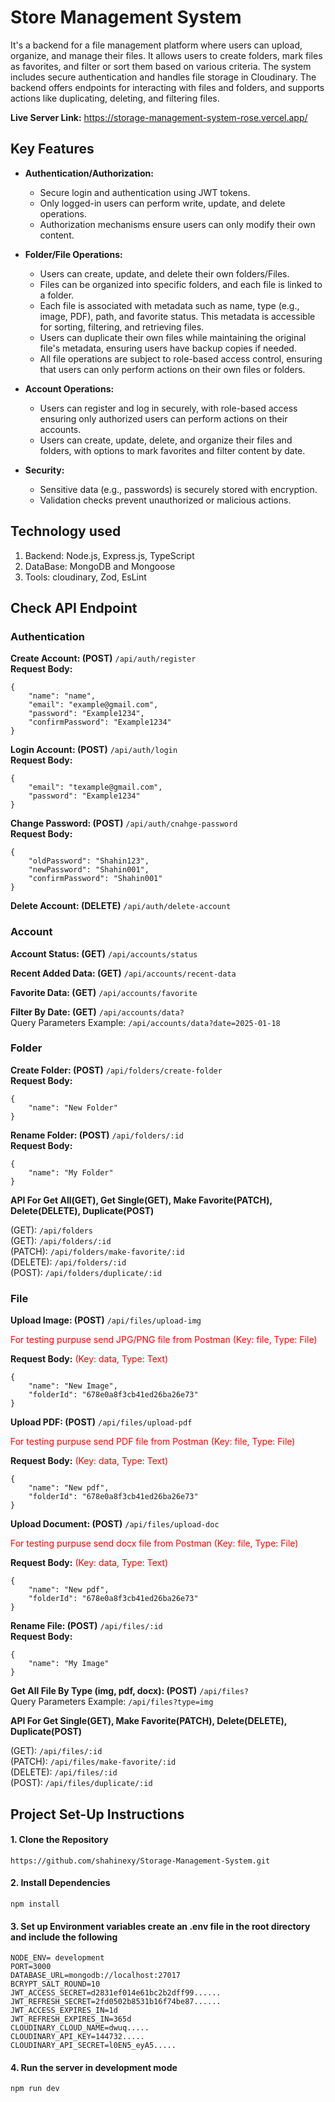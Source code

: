 # Store Management System

It's a backend for a file management platform where users can upload, organize, and manage their files. It allows users to create folders, mark files as favorites, and filter or sort them based on various criteria. The system includes secure authentication and handles file storage in Cloudinary. The backend offers endpoints for interacting with files and folders, and supports actions like duplicating, deleting, and filtering files.

**Live Server Link:** https://storage-management-system-rose.vercel.app/

## Key Features

- **Authentication/Authorization:**

  - Secure login and authentication using JWT tokens.
  - Only logged-in users can perform write, update, and delete operations.
  - Authorization mechanisms ensure users can only modify their own content.

- **Folder/File Operations:**

  - Users can create, update, and delete their own folders/Files.
  - Files can be organized into specific folders, and each file is linked to a folder.
  - Each file is associated with metadata such as name, type (e.g., image, PDF), path, and favorite status. This metadata is accessible for sorting, filtering, and retrieving files.
  - Users can duplicate their own files while maintaining the original file's metadata, ensuring users have backup copies if needed.
  - All file operations are subject to role-based access control, ensuring that users can only perform actions on their own files or folders.

- **Account Operations:**

  - Users can register and log in securely, with role-based access ensuring only authorized users can perform actions on their accounts.
  - Users can create, update, delete, and organize their files and folders, with options to mark favorites and filter content by date.

- **Security:**
  - Sensitive data (e.g., passwords) is securely stored with encryption.
  - Validation checks prevent unauthorized or malicious actions.

## Technology used

1.  Backend: Node.js, Express.js, TypeScript
2.  DataBase: MongoDB and Mongoose
3.  Tools: cloudinary, Zod, EsLint

## Check API Endpoint

### Authentication

**Create Account: (POST)**
`/api/auth/register` <br>
**Request Body:**

```
{
    "name": "name",
    "email": "example@gmail.com",
    "password": "Example1234",
    "confirmPassword": "Example1234"
}
```

**Login Account: (POST)**
`/api/auth/login` <br>
**Request Body:**

```
{
    "email": "texample@gmail.com",
    "password": "Example1234"
}
```

**Change Password: (POST)**
`/api/auth/cnahge-password` <br>
**Request Body:**

```
{
    "oldPassword": "Shahin123",
    "newPassword": "Shahin001",
    "confirmPassword": "Shahin001"
}
```

**Delete Account: (DELETE)**
`/api/auth/delete-account` <br>

### Account

**Account Status: (GET)**
`/api/accounts/status` <br>

**Recent Added Data: (GET)**
`/api/accounts/recent-data` <br>

**Favorite Data: (GET)**
`/api/accounts/favorite` <br>

**Filter By Date: (GET)**
`/api/accounts/data?` <br>
Query Parameters Example: `/api/accounts/data?date=2025-01-18` <br>

### Folder

**Create Folder: (POST)**
`/api/folders/create-folder` <br>
**Request Body:**

```
{
    "name": "New Folder"
}
```

**Rename Folder: (POST)**
`/api/folders/:id` <br>
**Request Body:**

```
{
    "name": "My Folder"
}
```

**API For Get All(GET), Get Single(GET), Make Favorite(PATCH), Delete(DELETE), Duplicate(POST)** <br>

(GET): `/api/folders` <br>
(GET): `/api/folders/:id` <br>
(PATCH): `/api/folders/make-favorite/:id` <br>
(DELETE): `/api/folders/:id` <br>
(POST): `/api/folders/duplicate/:id` <br>

### File

**Upload Image: (POST)**
`/api/files/upload-img` <br>

<span style="color:red;">For testing purpuse send JPG/PNG file from Postman (Key: file, Type: File)</span>

**Request Body:** <span style="color:red;">(Key: data, Type: Text)</span>

```
{
    "name": "New Image",
    "folderId": "678e0a8f3cb41ed26ba26e73"
}
```

**Upload PDF: (POST)**
`/api/files/upload-pdf` <br>

<span style="color:red;">For testing purpuse send PDF file from Postman (Key: file, Type: File)</span>

**Request Body:** <span style="color:red;">(Key: data, Type: Text)</span>

```
{
    "name": "New pdf",
    "folderId": "678e0a8f3cb41ed26ba26e73"
}
```

**Upload Document: (POST)**
`/api/files/upload-doc` <br>

<span style="color:red;">For testing purpuse send docx file from Postman (Key: file, Type: File)</span>

**Request Body:** <span style="color:red;">(Key: data, Type: Text)</span>

```
{
    "name": "New pdf",
    "folderId": "678e0a8f3cb41ed26ba26e73"
}
```

**Rename File: (POST)**
`/api/files/:id` <br>
**Request Body:**

```
{
    "name": "My Image"
}
```

**Get All File By Type (img, pdf, docx): (POST)**
`/api/files?` <br>
Query Parameters Example: `/api/files?type=img` <br>

**API For Get Single(GET), Make Favorite(PATCH), Delete(DELETE), Duplicate(POST)** <br>

(GET): `/api/files/:id` <br>
(PATCH): `/api/files/make-favorite/:id` <br>
(DELETE): `/api/files/:id` <br>
(POST): `/api/files/duplicate/:id` <br>

## Project Set-Up Instructions

#### 1. Clone the Repository

```
https://github.com/shahinexy/Storage-Management-System.git
```

#### 2. Install Dependencies

```
npm install
```

#### 3. Set up Environment variables create an .env file in the root directory and include the following

```
NODE_ENV= development
PORT=3000
DATABASE_URL=mongodb://localhost:27017
BCRYPT_SALT_ROUND=10
JWT_ACCESS_SECRET=d2831ef014e61bc2b2dff99......
JWT_REFRESH_SECRET=2fd0502b8531b16f74be87......
JWT_ACCESS_EXPIRES_IN=1d
JWT_REFRESH_EXPIRES_IN=365d
CLOUDINARY_CLOUD_NAME=dwuq.....
CLOUDINARY_API_KEY=144732.....
CLOUDINARY_API_SECRET=l0EN5_eyA5.....
```

#### 4. Run the server in development mode

```
npm run dev
```
